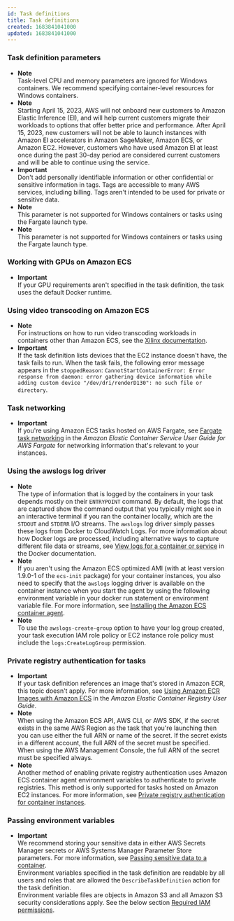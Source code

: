 ```yaml
---
id: Task definitions
title: Task definitions
created: 1683841041000
updated: 1683841041000
---
```

### Task definition parameters

- **Note**  
Task\-level CPU and memory parameters are ignored for Windows containers\. We recommend specifying container\-level resources for Windows containers\.
- **Note**  
Starting April 15, 2023, AWS will not onboard new customers to Amazon Elastic Inference \(EI\), and will help current customers migrate their workloads to options that offer better price and performance\. After April 15, 2023, new customers will not be able to launch instances with Amazon EI accelerators in Amazon SageMaker, Amazon ECS, or Amazon EC2\. However, customers who have used Amazon EI at least once during the past 30\-day period are considered current customers and will be able to continue using the service\.
- **Important**  
Don't add personally identifiable information or other confidential or sensitive information in tags\. Tags are accessible to many AWS services, including billing\. Tags aren't intended to be used for private or sensitive data\.
- **Note**  
This parameter is not supported for Windows containers or tasks using the Fargate launch type\.
- **Note**  
This parameter is not supported for Windows containers or tasks using the Fargate launch type\.


### Working with GPUs on Amazon ECS

- **Important**  
If your GPU requirements aren't specified in the task definition, the task uses the default Docker runtime\.


### Using video transcoding on Amazon ECS

- **Note**  
For instructions on how to run video transcoding workloads in containers other than Amazon ECS, see the [Xilinx documentation](https://xilinx.github.io/video-sdk/v1.5/container_setup.html#working-with-docker-vt1)\.
- **Important**  
If the task definition lists devices that the EC2 instance doesn't have, the task fails to run\. When the task fails, the following error message appears in the `stoppedReason`: `CannotStartContainerError: Error response from daemon: error gathering device information while adding custom device "/dev/dri/renderD130": no such file or directory`\.


### Task networking

- **Important**  
If you're using Amazon ECS tasks hosted on AWS Fargate, see [Fargate task networking](https://docs.aws.amazon.com/AmazonECS/latest/userguide/fargate-task-networking.html) in the *Amazon Elastic Container Service User Guide for AWS Fargate* for networking information that's relevant to your instances\.


### Using the awslogs log driver

- **Note**  
The type of information that is logged by the containers in your task depends mostly on their `ENTRYPOINT` command\. By default, the logs that are captured show the command output that you typically might see in an interactive terminal if you ran the container locally, which are the `STDOUT` and `STDERR` I/O streams\. The `awslogs` log driver simply passes these logs from Docker to CloudWatch Logs\. For more information about how Docker logs are processed, including alternative ways to capture different file data or streams, see [View logs for a container or service](https://docs.docker.com/config/containers/logging/) in the Docker documentation\.
- **Note**  
If you aren't using the Amazon ECS optimized AMI \(with at least version 1\.9\.0\-1 of the `ecs-init` package\) for your container instances, you also need to specify that the `awslogs` logging driver is available on the container instance when you start the agent by using the following environment variable in your docker run statement or environment variable file\. For more information, see [Installing the Amazon ECS container agent](ecs-agent-install.md)\.
- **Note**  
To use the `awslogs-create-group` option to have your log group created, your task execution IAM role policy or EC2 instance role policy must include the `logs:CreateLogGroup` permission\.


### Private registry authentication for tasks

- **Important**  
If your task definition references an image that's stored in Amazon ECR, this topic doesn't apply\. For more information, see [Using Amazon ECR Images with Amazon ECS](https://docs.aws.amazon.com/AmazonECR/latest/userguide/ECR_on_ECS.html) in the *Amazon Elastic Container Registry User Guide*\.
- **Note**  
When using the Amazon ECS API, AWS CLI, or AWS SDK, if the secret exists in the same AWS Region as the task that you're launching then you can use either the full ARN or name of the secret\. If the secret exists in a different account, the full ARN of the secret must be specified\. When using the AWS Management Console, the full ARN of the secret must be specified always\.
- **Note**  
Another method of enabling private registry authentication uses Amazon ECS container agent environment variables to authenticate to private registries\. This method is only supported for tasks hosted on Amazon EC2 instances\. For more information, see [Private registry authentication for container instances](private-auth-container-instances.md)\.


### Passing environment variables

- **Important**  
We recommend storing your sensitive data in either AWS Secrets Manager secrets or AWS Systems Manager Parameter Store parameters\. For more information, see [Passing sensitive data to a container](specifying-sensitive-data.md)\.  
Environment variables specified in the task definition are readable by all users and roles that are allowed the `DescribeTaskDefinition` action for the task definition\.  
Environment variable files are objects in Amazon S3 and all Amazon S3 security considerations apply\. See the below section [Required IAM permissions](#taskdef-envfiles-iam)\.

